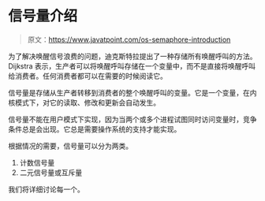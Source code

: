 # 信号量介绍

> 原文：<https://www.javatpoint.com/os-semaphore-introduction>

为了解决唤醒信号浪费的问题，迪克斯特拉提出了一种存储所有唤醒呼叫的方法。Dijkstra 表示，生产者可以将唤醒呼叫存储在一个变量中，而不是直接将唤醒呼叫给消费者。任何消费者都可以在需要的时候阅读它。

信号量是存储从生产者转移到消费者的整个唤醒呼叫的变量。它是一个变量，在内核模式下，对它的读取、修改和更新会自动发生。

信号量不能在用户模式下实现，因为当两个或多个进程试图同时访问变量时，竞争条件总是会出现。它总是需要操作系统的支持才能实现。

根据情况的需要，信号量可以分为两类。

1.  计数信号量
2.  二元信号量或互斥量

我们将详细讨论每一个。